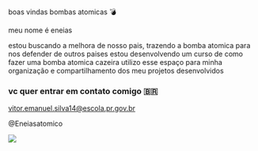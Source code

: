 boas vindas bombas atomicas 💣

meu nome é eneias

estou buscando a melhora de nosso pais, trazendo a bomba atomica para nos defender de outros paises 
estou desenvolvendo um curso de como fazer uma bomba atomica cazeira
utilizo esse espaço para minha organização e compartilhamento dos meu projetos desenvolvidos

### vc quer entrar em contato comigo 🇧🇷

vitor.emanuel.silva14@escola.pr.gov.br

@Eneiasatomico

![](https://media1.tenor.com/m/ej6Wlr9j98kAAAAd/gabriel-da-manga-musiquinha.gif)
